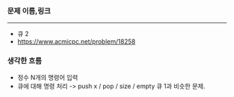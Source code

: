 ### 문제 이름,링크
---
- 큐 2
- https://www.acmicpc.net/problem/18258


### 생각한 흐름
- 정수  N개의 명령어 입력
- 큐에 대해 명령 처리 -> push x / pop / size / empty  큐 1과 비슷한 문제.

